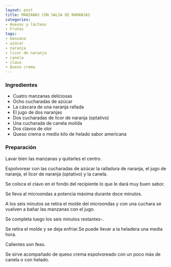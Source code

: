 ```yaml
---
layout: post
title: MANZANAS CON SALSA DE NARANJAS
categories:
- Huevos y lácteos
- Frutas
tags:
- manzana
- azúcar
- naranja
- licor de naranja
- canela
- clavo
- Queso crema
---
```

<h3>Ingredientes</h3>

- Cuatro manzanas deliciosas
- Ocho cucharadas de azúcar
- La cáscara de una naranja rallada
- El jugo de dos naranjas
- Dos cucharadas de licor de naranja (optativo)
- Una cucharada de canela molida
- Dos clavos de olor
- Queso crema o medio kilo de helado sabor americana

<h3>Preparación</h3>

Lavar bien las manzanas y quitarles el centro.

Espolvorear con las cucharadas de azúcar la ralladura de naranja, el jugo de naranja, el licor de naranja (optativo) y la canela.

Se coloca el clavo en el fondo del recipiente lo que le dará muy buen sabor.

Se lleva al microondas a potencia máxima durante doce minutos.

A los seis minutos se retira el molde del microondas y con una cuchara se vuelven a bañar las manzanas con el jugo.

Se completa luego los seis minutos restantes-.

Se retira el molde y se deja enfriar.Se puede llevar a la heladera una media hora.

Calientes son feas.

Se sirve acompañado de queso crema espolvoreado con un poco más de canela o con helado.